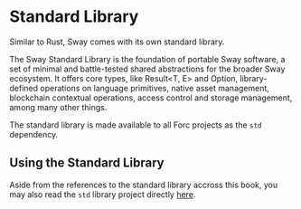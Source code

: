 # Standard Library

Similar to Rust, Sway comes with its own standard library.

The Sway Standard Library is the foundation of portable Sway software, a set of minimal and battle-tested shared abstractions for the broader Sway ecosystem. It offers core types, like Result<T, E> and Option<T>, library-defined operations on language primitives, native asset management, blockchain contextual operations, access control and storage management, among many other things.

The standard library is made available to all Forc projects as the `std` dependency.

## Using the Standard Library

Aside from the references to the standard library accross this book, you may also read the `std` library project directly [here](https://github.com/FuelLabs/sway/tree/master/sway-lib-std).

